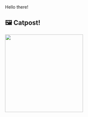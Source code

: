 Hello there!



## 🖼️ Catpost!

<sub>
    <img src="https://cdn2.thecatapi.com/images/mzxmg9yFS.jpg" height="256">
</sub>

